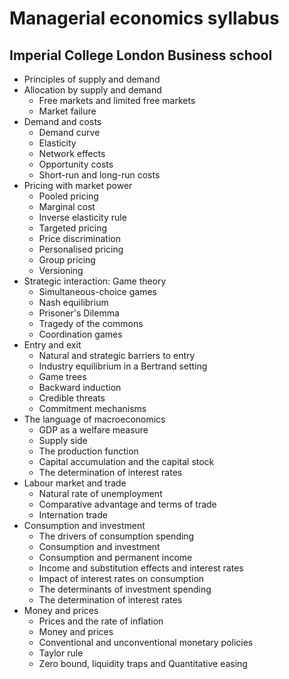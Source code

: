 # Managerial economics syllabus
## Imperial College London Business school
- Principles of supply and demand
- Allocation by supply and demand
    - Free markets and limited free markets
    - Market failure
- Demand and costs
    - Demand curve
    - Elasticity
    - Network effects
    - Opportunity costs
    - Short-run and long-run costs
- Pricing with market power
    - Pooled pricing
    - Marginal cost
    - Inverse elasticity rule
    - Targeted pricing
    - Price discrimination
    - Personalised pricing
    - Group pricing
    - Versioning
- Strategic interaction: Game theory
    - Simultaneous-choice games
    - Nash equilibrium
    - Prisoner's Dilemma
    - Tragedy of the commons
    - Coordination games
- Entry and exit
    - Natural and strategic barriers to entry
    - Industry equilibrium in a Bertrand setting
    - Game trees
    - Backward induction
    - Credible threats
    - Commitment mechanisms
- The language of macroeconomics
    - GDP as a welfare measure
    - Supply side
    - The production function
    - Capital accumulation and the capital stock
    - The determination of interest rates
- Labour market and trade
    - Natural rate of unemployment
    - Comparative advantage and terms of trade
    - Internation trade
- Consumption and investment
    - The drivers of consumption spending
    - Consumption and investment
    - Consumption and permanent income
    - Income and substitution effects and interest rates
    - Impact of interest rates on consumption
    - The determinants of investment spending
    - The determination of interest rates
- Money and prices
    - Prices and the rate of inflation
    - Money and prices
    - Conventional and unconventional monetary policies
    - Taylor rule
    - Zero bound, liquidity traps and Quantitative easing